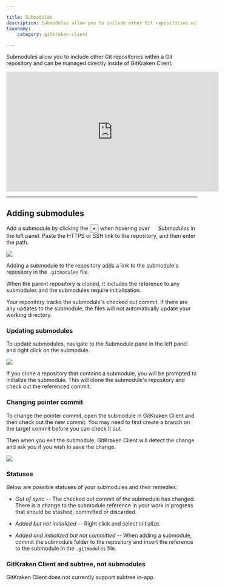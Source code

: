 ```yaml
---

title: Submodules
description: Submodules allow you to include other Git repositories within another Git repository. Work with submodules in GitKraken Client.
taxonomy:
    category: gitkraken-client

---
```


Submodules allow you to include other Git repositories within a Git repository and can be managed directly inside of GitKraken Client.

<div class='embed-container embed-container--16-9'>
    <iframe width='560' height='315' src='https://www.youtube.com/embed/moC2KyxGb10?rel=0&vq=hd1080' frameborder='0' allowfullscreen></iframe>
</div>

***
## Adding submodules
Add a submodule by clicking the <button class='button button--success button--ui button--nolink'>+</button> when hovering over <img src='/wp-content/uploads/icons/gk-new-submodules-icon.svg' style='height:1em;'> _Submodules_ in the left panel. Paste the HTTPS or SSH link to the repository, and then enter the path.

<img src="/wp-content/uploads//add-submodule.png" srcset="/wp-content/uploads//add-submodule@2x.png" class="img-bordered img-responsive center">

Adding a submodule to the repository adds a link to the submodule's repository in the <code>.gitmodules</code> file.

When the parent repository is cloned, it includes the reference to any submodules and the submodules require initialization.

Your repository tracks the submodule's checked out commit.  If there are any updates to the submodule, the files will not automatically update your working directory.

### Updating submodules

To update submodules, navigate to the Submodule pane in the left panel and right click on the submodule.

<img src="/wp-content/uploads//update-submodule.png" srcset="/wp-content/uploads//update-submodule@2x.png" class="img-bordered img-responsive center">

If you clone a repository that contains a submodule, you will be prompted to initialize the submodule.  This will clone the submodule's repository and check out the referenced commit.

### Changing pointer commit
To change the pointer commit, open the submodule in GitKraken Client and then check out the new commit. You may need to first create a branch on the target commit before you can check it out.

Then when you exit the submodule, GitKraken Client will detect the change and ask you if you wish to save the change.

<img src="/wp-content/uploads//submodule-commit.png" srcset="/wp-content/uploads//submodule-commit@2x.png" class="img-bordered img-responsive center">



### Statuses
Below are possible statuses of your submodules and their remedies:

- _Out of sync_ -- The checked out commit of the submodule has changed.  There is a change to the submodule reference in your work in progress that should be stashed, committed or discarded.

- _Added but not initialized_ -- Right click and select initialize.
- _Added and initialized but not committed_ -- When adding a submodule, commit the submodule folder to the repository and insert the reference to the submodule in the <code>.gitmodules</code> file.

### GitKraken Client and subtree, not submodules
GitKraken Client does not currently support subtree in-app.
